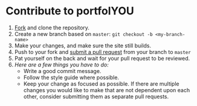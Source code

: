 # Contribute to portfolYOU

1. [Fork][fork] and clone the repository.
1. Create a new branch based on `master`: `git checkout -b <my-branch-name>`
1. Make your changes, and make sure the site still builds.
1. Push to your fork and [submit a pull request][compare] from your branch to `master`
1. Pat yourself on the back and wait for your pull request to be reviewed.
1. *Here are a few things you have to do:*
   - Write a good commit message.
   - Follow the style guide where possible.
   - Keep your change as focused as possible. If there are multiple changes you would like to make that are not dependent upon each other, consider submitting them as separate pull requests.

[fork]: https://github.com/jjokah/portfolYOU/fork
[compare]: https://github.com/jjokah/portfolYOU/compare
